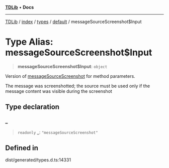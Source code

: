 [**TDLib**](../../../../../../README.md) • **Docs**

***

[TDLib](../../../../../../modules.md) / [index](../../../../../README.md) / [types](../../../README.md) / [default](../README.md) / messageSourceScreenshot$Input

# Type Alias: messageSourceScreenshot$Input

> **messageSourceScreenshot$Input**: `object`

Version of [messageSourceScreenshot](messageSourceScreenshot.md) for method parameters.

The message was screenshotted; the source must be used only if the message content was visible during the screenshot

## Type declaration

### \_

> `readonly` **\_**: `"messageSourceScreenshot"`

## Defined in

dist/generated/types.d.ts:14331

